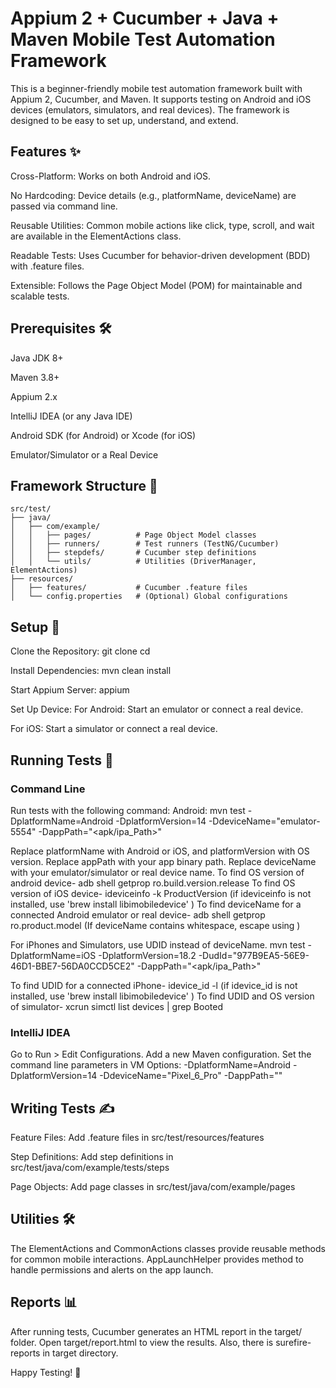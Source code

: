 # Appium 2 + Cucumber + Java + Maven Mobile Test Automation Framework

This is a beginner-friendly mobile test automation framework built with Appium 2, Cucumber, and Maven.
It supports testing on Android and iOS devices (emulators, simulators, and real devices).
The framework is designed to be easy to set up, understand, and extend.

## Features ✨
Cross-Platform: Works on both Android and iOS.

No Hardcoding: Device details (e.g., platformName, deviceName) are passed via command line.

Reusable Utilities: Common mobile actions like click, type, scroll, and wait are available in the ElementActions class.

Readable Tests: Uses Cucumber for behavior-driven development (BDD) with .feature files.

Extensible: Follows the Page Object Model (POM) for maintainable and scalable tests.

## Prerequisites 🛠️
Java JDK 8+

Maven 3.8+

Appium 2.x 

IntelliJ IDEA (or any Java IDE)

Android SDK (for Android) or Xcode (for iOS)

Emulator/Simulator or a Real Device

## Framework Structure 📂

```
src/test/
├── java/
│   ├── com/example/
│   │   ├── pages/          # Page Object Model classes
│   │   ├── runners/        # Test runners (TestNG/Cucumber)
│   │   ├── stepdefs/       # Cucumber step definitions
│   │   └── utils/          # Utilities (DriverManager, ElementActions)
├── resources/
│   ├── features/           # Cucumber .feature files
│   └── config.properties   # (Optional) Global configurations

```


## Setup 🚀
Clone the Repository:
git clone <repository-url>
cd <repository-folder>

Install Dependencies:
mvn clean install

Start Appium Server:
appium

Set Up Device:
For Android: Start an emulator or connect a real device.

For iOS: Start a simulator or connect a real device.

## Running Tests 🧪
### Command Line
Run tests with the following command:
Android:
mvn test -DplatformName=Android -DplatformVersion=14 -DdeviceName="emulator-5554" -DappPath="<apk/ipa_Path>"

Replace platformName with Android or iOS, and platformVersion with OS version.
Replace appPath with your app binary path.
Replace deviceName with your emulator/simulator or real device name.
To find OS version of android device- adb shell getprop ro.build.version.release
To find OS version of iOS device- ideviceinfo -k ProductVersion (if ideviceinfo is not installed, use 'brew install libimobiledevice' )
To find deviceName for a connected Android emulator or real device- adb shell getprop ro.product.model (If deviceName contains whitespace, escape using \)

For iPhones and Simulators, use UDID instead of deviceName.
mvn test -DplatformName=iOS -DplatformVersion=18.2 -DudId="977B9EA5-56E9-46D1-BBE7-56DA0CCD5CE2" -DappPath="<apk/ipa_Path>"

To find UDID for a connected iPhone- idevice_id -l (if idevice_id is not installed, use 'brew install libimobiledevice' )
To find UDID and OS version of simulator- xcrun simctl list devices | grep Booted



### IntelliJ IDEA
Go to Run > Edit Configurations.
Add a new Maven configuration.
Set the command line parameters in VM Options:
-DplatformName=Android -DplatformVersion=14 -DdeviceName="Pixel_6_Pro" -DappPath="<apkPath>"

## Writing Tests ✍️
Feature Files:
Add .feature files in src/test/resources/features

Step Definitions:
Add step definitions in src/test/java/com/example/tests/steps

Page Objects:
Add page classes in src/test/java/com/example/pages

## Utilities 🛠️
The ElementActions and CommonActions classes provide reusable methods for common mobile interactions.
AppLaunchHelper provides method to handle permissions and alerts on the app launch.

## Reports 📊
After running tests, Cucumber generates an HTML report in the target/ folder.
Open target/report.html to view the results.
Also, there is surefire-reports in target directory.


Happy Testing! 🎉